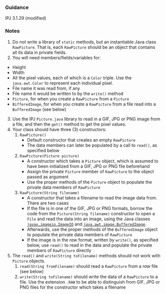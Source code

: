 ### Guidance

IPJ 3.1.29 (modified)

### Notes

1. Do not write a library of `static` methods, but an instantiable Java class `RawPicture`. That is, each `RawPicture` should be an object that contains all its data in private fields. 
2. You will need members/fields/variables for:
  * Height
  * Width
  * All the pixel values, each of which is a `Color` triple. Use the `java.awt.Color` to represent each individual pixel.
  * File name it was read from, if any
  * File name it would be written to by the `write()` method
  * `Picture`, for when you create a `RawPicture` from a `Picture`
  * `BifferedImage`, for when you create a `RawPicture` from a file read into a `BufferedImage` (see below)
3. Use the IPJ `Picture.java` library to read in a GIF, JPG or PNG image from a file, and then the `get()` method to get the pixel values.
4. Your class should have three (3) constructors:
    1. `RawPicture()`
        * Default constructor that creates an empty `RawPicture`
        * The data members can later be populated by a call to `read()`, as specified below
    2. `RawPicture(Picture picture)`
        * A constructor which takes a `Picture` object, which is assumed to have been initialized from a GIF, JPG or PNG file beforehand
        * Assign the private `Picture` member of `RawPicture` to the object passed as argument
        * Use the proper methods of the `Picture` object to populate the private data members of `RawPicture`
    3. `RawPicture(String filename)`
        * A constructor that takes a filename to read the image data from. There are two cases
        * If the file is in one of the GIF, JPG or PNG formats, borrow the code from the `Picture(String filename)` constructor to open a `File` and read the data into an image, using the Java classes [`javax.imageio.ImageIO`](https://docs.oracle.com/javase/8/docs/api/java/io/File.html) and [`java.awt.image.BufferedImage`](https://docs.oracle.com/javase/8/docs/api/java/awt/image/BufferedImage.html). 
        * Afterwards, use the proper methods of the `BufferedImage` object to populate the private data members of `RawPicture`
        * If the image is in the _raw_ format, written by `write()`, as specified below, use `read()` to read in the data and populate the private members of `RawPicture` directly
5. The `read()` and `write(String toFilename)` methods should not work with `Picture` objects. 
    1. `read(String fromFilename)` should read a `RawPicture` from a _raw_ file (see below)
    2. `write(String toFilename)` should write the data of a `RawPicture` to a file. Use the extension `.RAW` to be able to distinguish from GIF, JPG or PNG files for the constructor which takes a filename
